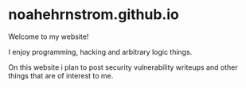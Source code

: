 # noahehrnstrom.github.io

Welcome to my website!

I enjoy programming, hacking and arbitrary logic things.

On this website i plan to post security vulnerability writeups and other things that are of interest to me.
